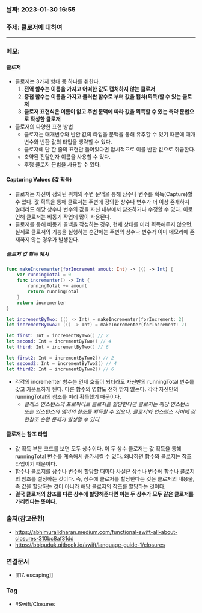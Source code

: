 ### 날짜: 2023-01-30 16:55

### 주제:  클로저에 대하여
---
### 메모: 
#### 클로저
- 클로저는 3가지 형태 중 하나를 취한다. 
	1. **전역 함수는 이름을 가지고 어떠한 값도 캡처하지 않는 클로저** 
	2. **중첩 함수는 이름을 가지고 둘러싼 함수로 부터 값을 캡처(획득)할 수 있는 클로저**
	3. **클로저 표현식은 이름이 없고 주변 문맥에 따라 값을 획득할 수 있는 축약 문법으로 작성한 클로저**
- 클로저의 다양한 표현 방법
	- 클로저는 매개변수와 반환 값의 타입을 문맥을 통해 유추할 수 있기 때문에 매개변수와 반환 값의 타입을 생략할 수 있다. 
	- 클로저에 단 한 줄의 표현만 들어있다면 암시적으로 이를 반환 값으로 취급한다. 
	- 축약된 전달인자 이름을 사용할 수 있다. 
	- 후행 클로저 문법을 사용할 수 있다. 
#### Capturing Values (값 획득)
- 클로저는 자신이 정의된 위치의 주변 문맥을 통해 상수나 변수를 획득(Capture)할 수 있다. 값 획득을 통해 클로저는 주변에 정의한 상수나 변수가 더 이상 존재하지 않더라도 해당 상수나 변수의 값을 자신 내부에서 참조하거나 수정할 수 있다. 이로인해 클로저는 비동기 작업에 많이 사용된다. 
- 클로저를 통해 비동기 콜백을 작성하는 경우, 현재 상태를 미리 획득해두지 않으면, 실제로 클로저의 기능을 실행하는 순간에는 주변의 상수나 변수가 이미 메모리에 존재하지 않는 경우가 발생한다. 
##### 클로저 값 획득 예시 
~~~ swift 
func makeIncrementer(forIncrement amout: Int) -> (() -> Int) { 
	var runningTotal = 0 
	func incrementer() -> Int { 
		runningTotal += amount 
		return runningTotal
	}
	return incrementer
}

let incrementByTwo: (() -> Int) = makeIncrementer(forIncrement: 2)
let incrementByTwo2: (() -> Int) = makeIncrementer(forIncrement: 2)

let first: Int = incrementByTwo() // 2
let second: Int = incrementByTwo() // 4 
let third: Int = incrementByTwo() // 6

let first2: Int = incrementByTwo2() // 2
let second2: Int = incrementByTwo2() // 4 
let third2: Int = incrementByTwo2() // 6
~~~
- 각각의 incrementer 함수는 언제 호출이 되더라도 자신만의 runningTotal 변수를 갖고 카운트하게 된다. 다른 함수의 영향도 전혀 받지 않는다. 각각 자신만의 runningTotal의 참조를 미리 획득했기 때문이다.
	- *클래스 인스턴스의 프로퍼티로 클로저를 할당한다면 클로저는 해당 인스턴스 또는 인스턴스의 멤버의 참조를 획득할 수 있으나, 클로저와 인스턴스 사이에 강한참조 순환 문제가 발생할 수 있다.* 
#### 클로저는 참조 타입 
- 값 획득 부분 코드를 보면 모두 상수이다. 이 두 상수 클로저는 값 획득을 통해 runningTotal 변수를 계속해서 증가시킬 수 있다. 왜냐하면 함수와 클로저는 참조 타입이기 때문이다. 
- 함수나 클로저를 상수나 변수에 할당할 때마다 사실은 상수나 변수에 함수나 클로저의 참조를 설정하는 것이다. 즉, 상수에 클로저를 할당한다는 것은 클로저의 내용물, 즉 값을 할당하는 것이 아니라 해당 클로저의 참조를 할당하는 것이다.
- **결국 클로저의 참조를 다른 상수에 할당해준다면 이는 두 상수가 모두 같은 클로저를 가리킨다는 뜻이다.** 

### 출처(참고문헌) 
- https://abhimuralidharan.medium.com/functional-swift-all-about-closures-310bc8af31dd
- https://bbiguduk.gitbook.io/swift/language-guide-1/closures

### 연결문서 
- [[17. escaping]]

### Tag
- #Swift/Closures 